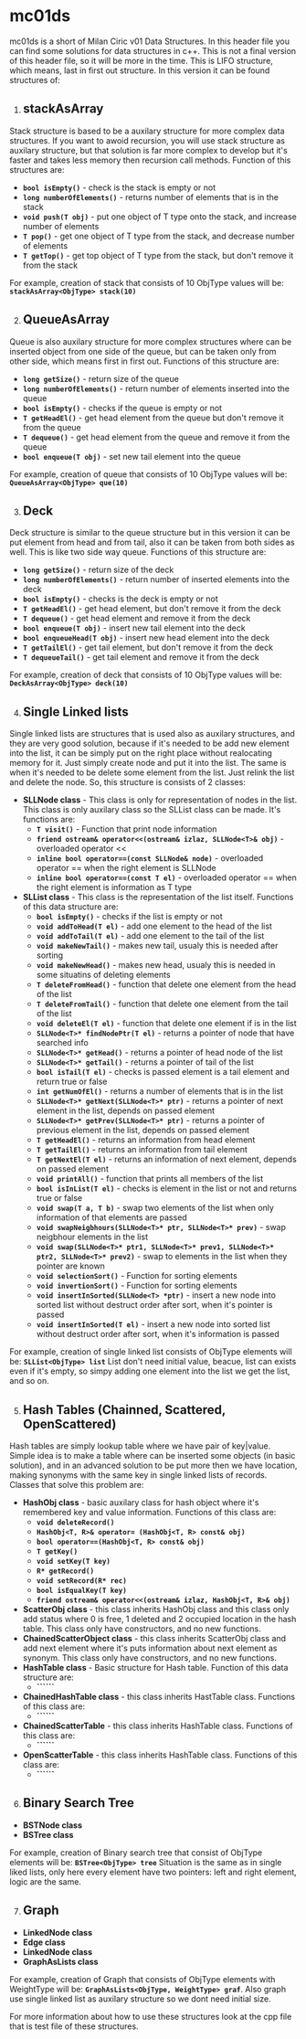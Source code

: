 # mc01ds

mc01ds is a short of Milan Ciric v01 Data Structures. In this header file you can find some solutions for data structures in c++. This is not a final version of this header file, so it will be more in the time. This is LIFO structure, which means, last in first out structure. In this version it can be found structures of:

1. ## stackAsArray

Stack structure is based to be a auxilary structure for more complex data structures. If you want to awoid recursion, you will use stack structure as auxilary structure, but that solution is far more complex to develop but it's faster and takes less memory then recursion call methods. Function of this structures are:

- **```bool isEmpty()```**            - check is the stack is empty or not
- **```long numberOfElements()```**   - returns number of elements that is in the stack
- **```void push(T obj)```**          - put one object of T type onto the stack, and increase number of elements
- **```T pop()```**                   - get one object of T type from the stack, and decrease number of elements
- **```T getTop()```**                - get top object of T type from the stack, but don't remove it from the stack

For example, creation of stack that consists of 10 ObjType values will be:   **```stackAsArray<ObjType> stack(10)```**
    
2. ## QueueAsArray

Queue is also auxilary structure for more complex structures where can be inserted object from one side of the queue, but can be taken only from other side, which means first in first out. Functions of this structure are:
- **```long getSize()```**              - return size of the queue
- **```long numberOfElements()```**     - return number of elements inserted into the queue
- **```bool isEmpty()```**              - checks if the queue is empty or not
- **```T getHeadEl()```**               - get head element from the queue but don't remove it from the queue
- **```T dequeue()```**                 - get head element from the queue and remove it from the queue
- **```bool enqueue(T obj)```**         - set new tail element into the queue

For example, creation of queue that consists of 10 ObjType values will be: **```QueueAsArray<ObjType> que(10)```**

3. ## Deck

Deck structure is similar to the queue structure but in this version it can be put element from head and from tail, also it can be taken from both sides as well. This is like two side way queue. Functions of this structure are:
- **```long getSize()```** - return size of the deck
- **```long numberOfElements()```** - return number of inserted elements into the deck
- **```bool isEmpty()```** - checks is the deck is empty or not
- **```T getHeadEl()```** - get head element, but don't remove it from the deck
- **```T dequeue()```** - get head element and remove it from the deck
- **```bool enqueue(T obj)```** - insert new tail element into the deck
- **```bool enqueueHead(T obj)```** - insert new head element into the deck
- **```T getTailEl()```** - get tail element, but don't remove it from the deck
- **```T dequeueTail()```** - get tail element and remove it from the deck

For example, creation of deck that consists of 10 ObjType values will be: **```DeckAsArray<ObjType> deck(10)```**

4. ## Single Linked lists

Single linked lists are structures that is used also as auxilary structures, and they are very good solution, because if it's needed to be add new element into the list, it can be simply put on the right place without realocating memory for it. Just simply create node and put it into the list. The same is when it's needed to be delete some element from the list. Just relink the list and delete the node. So, this structure is consists of 2 classes:
- **SLLNode class** - This class is only for representation of nodes in the list. This class is only auxilary class so the SLList class can be made. It's functions are:
    - **```T visit()```** - Function that print node information
    - **```friend ostream& operator<<(ostream& izlaz, SLLNode<T>& obj)```** - overloaded operator <<
    - **```inline bool operator==(const SLLNode& node)```** - overloaded operator == when the right element is SLLNode
    - **```inline bool operator==(const T el)```**  - overloaded operator == when the right element is information as T type
- **SLList class** - This class is the representation of the list itself. Functions of this data structure are: 
    - **```bool isEmpty()```** - checks if the list is empty or not
    - **```void addToHead(T el)```** - add one element to the head of the list
    - **```void addToTail(T el)```** - add one element to the tail of the list
    - **```void makeNewTail()```**  - makes new tail, usualy this is needed after sorting
    - **```void makeNewHead()```** - makes new head, usualy this is needed in some situatins of deleting elements   
    - **```T deleteFromHead()```** - function that delete one element from the head of the list
    - **```T deleteFromTail()```** - function that delete one element from the tail of the list
    - **```void deleteEl(T el)```** - function that delete one element if is in the list
    - **```SLLNode<T>* findNodePtr(T el)```** - returns a pointer of node that have searched info
    - **```SLLNode<T>* getHead()```** - returns a pointer of head node of the list
    - **```SLLNode<T>* getTail()```** - returns a pointer of tail of the list
    - **```bool isTail(T el)```** - checks is passed element is a tail element and return true or false
    - **```int getNumOfEl()```** - returns a number of elements that is in the list
    - **```SLLNode<T>* getNext(SLLNode<T>* ptr)```** - returns a pointer of next element in the list, depends on passed element
    - **```SLLNode<T>* getPrev(SLLNode<T>* ptr)```** - returns a pointer of previous element in the list, depends on passed element
    - **```T getHeadEl()```** - returns an information from head element
    - **```T getTailEl()```** - returns an information from tail element 
    - **```T getNextEl(T el)```** - returns an information of next element, depends on passed element
    - **```void printAll()```** - function that prints all members of the list
    - **```bool isInList(T el)```** - checks is element in the list or not and returns true or false
    - **```void swap(T a, T b)```** - swap two elements of the list when only information of that elements are passed
    - **```void swapNeigbhours(SLLNode<T>* ptr, SLLNode<T>* prev)```** - swap neigbhour elements in the list
    - **```void swap(SLLNode<T>* ptr1, SLLNode<T>* prev1, SLLNode<T>* ptr2, SLLNode<T>* prev2)```** - swap to elements in the list when they pointer are known
    - **```void selectionSort()```** - Function for sorting elements
    - **```void invertionSort()```** - Function for sorting elements
    - **```void insertInSorted(SLLNode<T> *ptr)```** - insert a new node into sorted list without destruct order after sort, when it's pointer is passed
    - **```void insertInSorted(T el)```** - insert a new node into sorted list without destruct order after sort, when it's information is passed

For example, creation of single linked list consists of ObjType elements will be: **```SLList<ObjType> list```**
List don't need initial value, beacue, list can exists even if it's empty, so simpy adding one element into the list we get the list, and so on.

5. ## Hash Tables (Chainned, Scattered, OpenScattered)

Hash tables are simply lookup table where we have pair of key|value. Simple idea is to make a table where can be inserted some objects (in basic solution), and in an advanced solution to be put more then we have location, making synonyms with the same key in single linked lists of records. Classes that solve this problem are:

- **HashObj class** - basic auxilary class for hash object where it's remembered key and value information. Functions of this class are:
    - **```void deleteRecord()```**
    - **```HashObj<T, R>& operator= (HashObj<T, R> const& obj)```**
    - **```bool operator==(HashObj<T, R> const& obj)```**
    - **```T getKey()```**
    - **```void setKey(T key)```**
    - **```R* getRecord()```**
    - **```void setRecord(R* rec)```**
    - **```bool isEqualKey(T key)```**
    - **```friend ostream& operator<<(ostream& izlaz, HashObj<T, R>& obj)```**
- **ScatterObj class** - this class inherits HashObj class and this class only add status where 0 is free, 1 deleted and 2 occupied location in the hash table. This class only have constructors, and no new functions.
- **ChainedScatterObject class** - this class inherits ScatterObj class and add next element where it's puts information about next element as synonym.  This class only have constructors, and no new functions.
- **HashTable class** - Basic structure for Hash table. Function of this data structure are:
    - **``````**
- **ChainedHashTable class** - this class inherits HastTable class. Functions of this class are:
    - **``````**
- **ChainedScatterTable** - this class inherits HashTable class. Functions of this class are:
    - **``````**
- **OpenScatterTable** - this class inherits HashTable class. Functions of this class are:
    - **``````**

6. ## Binary Search Tree

- **BSTNode class**
- **BSTree class**

For example, creation of Binary search tree that consist of ObjType elements will be: **```BSTree<ObjType> tree```** Situation is the same as in single liked lists, only here every element have two pointers: left and right element, logic are the same.

7. ## Graph

- **LinkedNode class**
- **Edge class**
- **LinkedNode class**
- **GraphAsLists class**

For example, creation of Graph that consists of ObjType elements with WeightType will be: **```GraphAsLists<ObjType, WeightType> graf```**. Also graph use single linked list as auxilary structure so we dont need initial size.

For more information about how to use these structures look at the cpp file that is test file of these structures.
